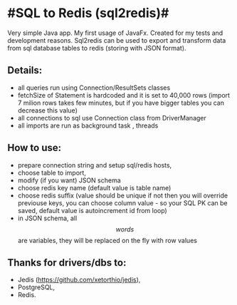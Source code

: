 #SQL to Redis (sql2redis)#
=============

Very simple Java app. My first usage of JavaFx. Created for my tests and development reasons. Sql2redis can be used to export and transform data from sql database tables to redis (storing with JSON format).

Details:
-----------
* all queries run using Connection/ResultSets classes
* fetchSize of Statement is hardcoded and it is set to 40,000 rows (import 7 milion rows takes few minutes, but if you have bigger tables you can decrease this value)
* all connections to sql use Connection class from DriverManager
* all imports are run as background task , threads


How to use:
-----------
* prepare connection string and setup sql/redis hosts,
* choose table to import,
* modify (if you want) JSON schema
* choose redis key name (default value is table name)
* choose redis suffix (value should be unique if not then you will override previouse keys, you can choose column value - so your SQL PK can be saved, default value is autoincrement id from loop)
* in JSON schema, all $$words$$ are variables, they will be replaced on the fly with row values


Thanks for drivers/dbs to:
-----------
* Jedis (https://github.com/xetorthio/jedis),
* PostgreSQL,
* Redis.